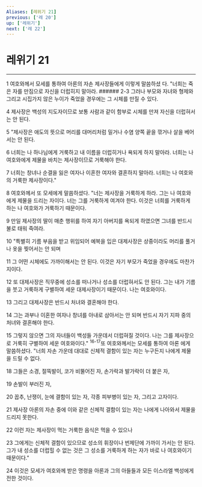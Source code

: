 ```yaml
---
Aliases: [레위기 21]
previous: ['레 20']
up: ['레위기']
next: ['레 22']
---
```

# 레위기 21

***


1 여호와께서 모세를 통하여 아론의 자손 제사장들에게 이렇게 말씀하셨 다. "너희는 죽은 자를 만짐으로 자신을 더럽히지 말아라. ###### 2-3 그러나 부모와 자녀와 형제와 그리고 시집가지 않은 누이가 죽었을 경우에는 그 시체를 만질 수 있다. 

4 제사장은 백성의 지도자이므로 보통 사람과 같이 함부로 시체를 만져 자신을 더럽혀서는 안 된다. 

5 "제사장은 애도의 뜻으로 머리를 대머리처럼 밀거나 수염 양쪽 끝을 깎거나 살을 베어서는 안 된다. 

6 너희는 나 하나님에게 거룩하고 내 이름을 더럽히거나 욕되게 하지 말아라. 너희는 나 여호와에게 제물을 바치는 제사장이므로 거룩해야 한다. 

7 너희는 창녀나 순결을 잃은 여자나 이혼한 여자와 결혼하지 말아라. 너희는 나 여호와의 거룩한 제사장이다." 

8 여호와께서 또 모세에게 말씀하셨다. "너는 제사장을 거룩하게 하라. 그는 나 여호와에게 제물을 드리는 자이다. 너는 그를 거룩하게 여겨야 한다. 이것은 너희를 거룩하게 하는 나 여호와가 거룩하기 때문이다. 

9 만일 제사장의 딸이 매춘 행위를 하여 자기 아버지를 욕되게 하였으면 그녀를 반드시 불로 태워 죽여라. 

10 "특별히 기름 부음을 받고 위임되어 예복을 입은 대제사장은 상중이라도 머리를 풀거나 옷을 찢어서는 안 되며 

11 그 어떤 시체에도 가까이해서는 안 된다. 이것은 자기 부모가 죽었을 경우에도 마찬가지이다. 

12 또 대제사장은 직무중에 성소를 떠나거나 성소를 더럽혀서도 안 된다. 그는 내가 기름을 붓고 거룩하게 구별하여 세운 대제사장이기 때문이다. 나는 여호와이다. 

13 그리고 대제사장은 반드시 처녀와 결혼해야 한다. 

14 그는 과부나 이혼한 여자나 창녀를 아내로 삼아서는 안 되며 반드시 자기 지파 중의 처녀와 결혼해야 한다. 

15 그렇지 않으면 그의 자녀들이 백성들 가운데서 더럽혀질 것이다. 나는 그를 제사장으로 거룩히 구별하여 세운 여호와이다." <sup class="versenum">16-17</sup>또 여호와께서는 모세를 통하여 아론 에게 말씀하셨다. "너희 자손 가운데 대대로 신체적 결함이 있는 자는 누구든지 나에게 제물을 드릴 수 없다. 

18 그들은 소경, 절뚝발이, 코가 비뚤어진 자, 손가락과 발가락이 더 붙은 자, 

19 손발이 부러진 자, 

20 꼽추, 난쟁이, 눈에 결함이 있는 자, 각종 피부병이 있는 자, 그리고 고자이다. 

21 제사장 아론의 자손 중에 이와 같은 신체적 결함이 있는 자는 나에게 나아와서 제물을 드리지 못한다. 

22 이런 자는 제사장이 먹는 거룩한 음식은 먹을 수 있으나 

23 그에게는 신체적 결함이 있으므로 성소의 휘장이나 번제단에 가까이 가서는 안 된다. 그가 내 성소를 더럽힐 수 없는 것은 그 성소를 거룩하게 하는 자가 바로 나 여호와이기 때문이다." 

24 이것은 모세가 여호와께 받은 명령을 아론과 그의 아들들과 모든 이스라엘 백성에게 전한 것이다.
